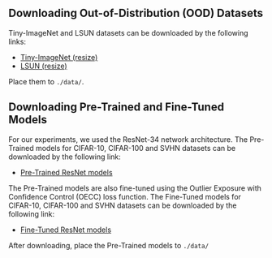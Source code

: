 ## Downloading Out-of-Distribution (OOD) Datasets
Tiny-ImageNet and LSUN datasets can be downloaded by the following links:

* [Tiny-ImageNet (resize)](https://www.dropbox.com/s/kp3my3412u5k9rl/Imagenet_resize.tar.gz)
* [LSUN (resize)](https://www.dropbox.com/s/moqh2wh8696c3yl/LSUN_resize.tar.gz)

Place them to `./data/`.

## Downloading Pre-Trained and Fine-Tuned Models
For our experiments, we used the ResNet-34 network architecture. The Pre-Trained models for CIFAR-10, CIFAR-100 and SVHN datasets can be downloaded by the following link: 

* [Pre-Trained ResNet models](https://www.dropbox.com/sh/zsossiqfbughrxz/AAAgN-ZJzzDBXH2csQCP-bt9a?dl=0)

The Pre-Trained models are also fine-tuned using the Outlier Exposure with Confidence Control (OECC) loss function. The Fine-Tuned models for CIFAR-10, CIFAR-100 and SVHN datasets can be downloaded by the following link:

* [Fine-Tuned ResNet models](https://www.dropbox.com/sh/9go8i8v6wiujdrc/AADIr9foN7rpBAMiCJDVaQ7Fa?dl=0)

After downloading, place the Pre-Trained models to `./data/` 


